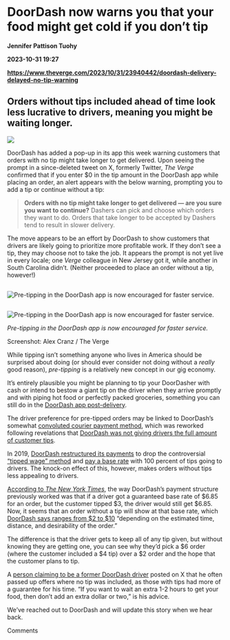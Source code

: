 # DoorDash now warns you that your food might get cold if you don’t tip
**Jennifer Pattison Tuohy**

**2023-10-31 19:27**

**https://www.theverge.com/2023/10/31/23940442/doordash-delivery-delayed-no-tip-warning**

Orders without tips included ahead of time look less lucrative to drivers, meaning you might be waiting longer.
---------------------------------------------------------------------------------------------------------------

![](https://cdn.vox-cdn.com/thumbor/t3I40VNtMuvGWnAzVbI5OVif41k=/0x0:2040x1360/1200x628/filters:focal(1020x680:1021x681)/cdn.vox-cdn.com/uploads/chorus_asset/file/23999788/acastro_STK073_02.jpg)

DoorDash has added a pop-up in its app this week warning customers that orders with no tip might take longer to get delivered. Upon seeing the prompt in a since-deleted tweet on X, formerly Twitter, _The Verge_ confirmed that if you enter $0 in the tip amount in the DoorDash app while placing an order, an alert appears with the below warning, prompting you to add a tip or continue without a tip:

> **Orders with no tip might take longer to get delivered — are you sure you want to continue?** Dashers can pick and choose which orders they want to do. Orders that take longer to be accepted by Dashers tend to result in slower delivery.

The move appears to be an effort by DoorDash to show customers that drivers are likely going to prioritize more profitable work. If they don’t see a tip, they may choose not to take the job. It appears the prompt is not yet live in every locale; one _Verge_ colleague in New Jersey got it, while another in South Carolina didn’t. (Neither proceeded to place an order without a tip, however!)

![Pre-tipping in the DoorDash app is now encouraged for faster service.](data:image/gif;base64,R0lGODlhAQABAIAAAAAAAP///yH5BAEAAAAALAAAAAABAAEAAAIBRAA7)

![Pre-tipping in the DoorDash app is now encouraged for faster service.](https://duet-cdn.vox-cdn.com/thumbor/0x0:1179x2556/2400x5203/filters:focal(590x1278:591x1279):format(webp)/cdn.vox-cdn.com/uploads/chorus_asset/file/25047765/IMG_1585.png)

![Pre-tipping in the DoorDash app is now encouraged for faster service.](data:image/gif;base64,R0lGODlhAQABAIAAAAAAAP///yH5BAEAAAAALAAAAAABAAEAAAIBRAA7)

![Pre-tipping in the DoorDash app is now encouraged for faster service.](https://duet-cdn.vox-cdn.com/thumbor/0x0:1179x2556/2400x5203/filters:focal(590x1278:591x1279):format(webp)/cdn.vox-cdn.com/uploads/chorus_asset/file/25047765/IMG_1585.png)

_Pre-tipping in the DoorDash app is now encouraged for faster service._

Screenshot: Alex Cranz / The Verge

While tipping isn’t something anyone who lives in America should be surprised about doing (or should ever consider not doing without a _really_ good reason), _pre-tipping_ is a relatively new concept in our gig economy.

It’s entirely plausible you might be planning to tip your DoorDasher with cash or intend to bestow a giant tip on the driver when they arrive promptly and with piping hot food or perfectly packed groceries, something you can still do in the [DoorDash app post-delivery](https://help.doordash.com/dashers/s/article/Do-Dashers-receive-tips?language=en_US#:~:text=Yes!,listed%20immediately%20in%20your%20earnings).

The driver preference for pre-tipped orders may be linked to DoorDash’s somewhat [convoluted courier payment method](https://help.doordash.com/dashers/s/article/How-is-Dasher-pay-calculated?language=en_US), which was reworked following revelations that [DoorDash was not giving drivers the full amount of customer tips](https://www.theverge.com/2019/7/22/20703434/delivery-app-tip-pay-theft-doordash-amazon-flex-instacart).

In 2019, [DoorDash restructured its payments](https://www.theverge.com/2019/8/22/20828742/doordash-tipping-policy-change-drivers-earning-more-money) to drop the controversial [“tipped wage” method](https://en.wikipedia.org/wiki/Tipped_wage) and [pay a base rate](https://help.doordash.com/dashers/s/article/How-is-Dasher-pay-calculated?language=en_US) with 100 percent of tips going to drivers. The knock-on effect of this, however, makes orders without tips less appealing to drivers.

[According to _The New York Times_](https://www.nytimes.com/2019/07/21/nyregion/doordash-ubereats-food-app-delivery-bike.html), the way DoorDash’s payment structure previously worked was that if a driver got a guaranteed base rate of $6.85 for an order, but the customer tipped $3, the driver would still get $6.85. Now, it seems that an order without a tip will show at that base rate, which [DoorDash says ranges from $2 to $10](https://help.doordash.com/dashers/s/article/How-is-Dasher-pay-calculated?language=en_US) “depending on the estimated time, distance, and desirability of the order.”

The difference is that the driver gets to keep all of any tip given, but without knowing they are getting one, you can see why they’d pick a $6 order (where the customer included a $4 tip) over a $2 order and the hope that the customer plans to tip.

A [person claiming to be a former DoorDash driver](https://x.com/IntroSpecktive/status/1719364832678301920?s=20) posted on X that he often passed up offers where no tip was included, as those with tips had more of a guarantee for his time. “If you want to wait an extra 1-2 hours to get your food, then don’t add an extra dollar or two,” is his advice.

We’ve reached out to DoorDash and will update this story when we hear back.

Comments